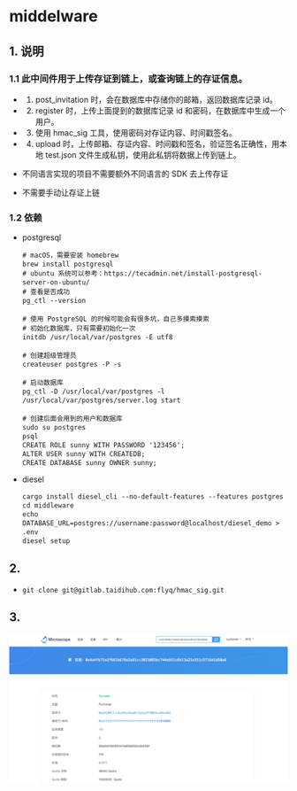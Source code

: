# middelware

## 1. 说明

### 1.1 此中间件用于上传存证到链上，或查询链上的存证信息。
- 1. post_invitation 时，会在数据库中存储你的邮箱，返回数据库记录 id。
- 2. register 时，上传上面提到的数据库记录 id 和密码，在数据库中生成一个用户。
- 3. 使用 hmac_sig 工具，使用密码对存证内容、时间戳签名。
- 4. upload 时，上传邮箱、存证内容、时间戳和签名，验证签名正确性，用本地 test.json 文件生成私钥，使用此私钥将数据上传到链上。  

- 不同语言实现的项目不需要额外不同语言的 SDK 去上传存证
- 不需要手动让存证上链

### 1.2 依赖

- postgresql

	```shell
	# macOS，需要安装 homebrew
	brew install postgresql
	# ubuntu 系统可以参考：https://tecadmin.net/install-postgresql-server-on-ubuntu/
	# 查看是否成功
	pg_ctl --version

	# 使用 PostgreSQL 的时候可能会有很多坑，自己多摸索摸索
	# 初始化数据库，只有需要初始化一次
	initdb /usr/local/var/postgres -E utf8

	# 创建超级管理员
	createuser postgres -P -s

	# 启动数据库
	pg_ctl -D /usr/local/var/postgres -l /usr/local/var/postgres/server.log start

	# 创建后面会用到的用户和数据库
	sudo su postgres
	psql
	CREATE ROLE sunny WITH PASSWORD '123456';
	ALTER USER sunny WITH CREATEDB;
	CREATE DATABASE sunny OWNER sunny;
	```

- diesel

	```shell
	cargo install diesel_cli --no-default-features --features postgres
	cd middleware
	echo DATABASE_URL=postgres://username:password@localhost/diesel_demo > .env
	diesel setup
	```

## 2. 

- 
	```shell
	git clone git@gitlab.taidihub.com:flyq/hmac_sig.git
	
	```

## 3. 
![middleware-upload](../images/middleware-upload.png)
